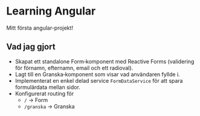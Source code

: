 # Learning Angular
Mitt första angular-projekt!

## Vad jag gjort
- Skapat ett standalone Form‑komponent med Reactive Forms (validering för förnamn, efternamn, email och ett radioval).
- Lagt till en Granska‑komponent som visar vad användaren fyllde i.
- Implementerat en enkel delad service `FormDataService` för att spara formulärdata mellan sidor.
- Konfigurerat routing för
  - `/` → Form
  - `/granska` → Granska
